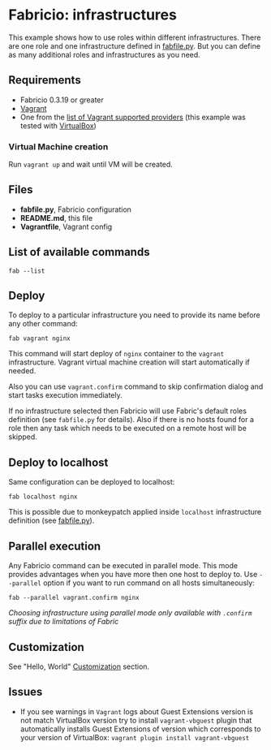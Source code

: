 # Fabricio: infrastructures

This example shows how to use roles within different infrastructures. There are one role and one infrastructure defined in [fabfile.py](fabfile.py). But you can define as many additional roles and infrastructures as you need.

## Requirements
* Fabricio 0.3.19 or greater
* [Vagrant](https://www.vagrantup.com)
* One from the [list of Vagrant supported providers](https://www.vagrantup.com/docs/providers/) (this example was tested with [VirtualBox](https://www.virtualbox.org/))

### Virtual Machine creation

Run `vagrant up` and wait until VM will be created.

## Files
* __fabfile.py__, Fabricio configuration
* __README.md__, this file
* __Vagrantfile__, Vagrant config

## List of available commands

    fab --list

## Deploy

To deploy to a particular infrastructure you need to provide its name before any other command:

    fab vagrant nginx
    
This command will start deploy of `nginx` container to the `vagrant` infrastructure. Vagrant virtual machine creation will start automatically if needed.

Also you can use `vagrant.confirm` command to skip confirmation dialog and start tasks execution immediately.

If no infrastructure selected then Fabricio will use Fabric's default roles definition (see `fabfile.py` for details). Also if there is no hosts found for a role then any task which needs to be executed on a remote host will be skipped.

## Deploy to localhost

Same configuration can be deployed to localhost:

    fab localhost nginx
    
This is possible due to monkeypatch applied inside `localhost` infrastructure definition (see [fabfile.py](fabfile.py#L26)).

## Parallel execution

Any Fabricio command can be executed in parallel mode. This mode provides advantages when you have more then one host to deploy to. Use `--parallel` option if you want to run command on all hosts simultaneously:

    fab --parallel vagrant.confirm nginx
    
*Choosing infrastructure using parallel mode only available with `.confirm` suffix due to limitations of Fabric*

## Customization

See "Hello, World" [Customization](../hello_world/#customization) section.

## Issues

* If you see warnings in `Vagrant` logs about Guest Extensions version is not match VirtualBox version try to install `vagrant-vbguest` plugin that automatically installs Guest Extensions of version which corresponds to your version of VirtualBox: `vagrant plugin install vagrant-vbguest`
